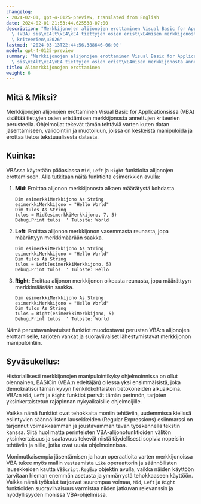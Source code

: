 ```yaml
---
changelog:
- 2024-02-01, gpt-4-0125-preview, translated from English
date: 2024-02-01 21:53:44.625538-07:00
description: "Merkkijonojen alijonojen erottaminen Visual Basic for Applicationsissa\
  \ (VBA) sis\xE4lt\xE4\xE4 tiettyjen osien erist\xE4misen merkkijonosta annettujen\
  \ kriteerien\u2026"
lastmod: '2024-03-13T22:44:56.388646-06:00'
model: gpt-4-0125-preview
summary: "Merkkijonojen alijonojen erottaminen Visual Basic for Applicationsissa (VBA)\
  \ sis\xE4lt\xE4\xE4 tiettyjen osien erist\xE4misen merkkijonosta annettujen kriteerien\u2026"
title: Alimerkkijonojen erottaminen
weight: 6
---
```


## Mitä & Miksi?

Merkkijonojen alijonojen erottaminen Visual Basic for Applicationsissa (VBA) sisältää tiettyjen osien eristämisen merkkijonosta annettujen kriteerien perusteella. Ohjelmoijat tekevät tämän tehtäviä varten kuten datan jäsentämiseen, validointiin ja muotoiluun, joissa on keskeistä manipuloida ja erottaa tietoa tekstuaalisesta datasta.

## Kuinka:

VBAssa käytetään pääasiassa `Mid`, `Left` ja `Right` funktioita alijonojen erottamiseen. Alla tutkitaan näitä funktioita esimerkkien avulla:

1. **Mid**: Eroittaa alijonon merkkijonosta alkaen määrätystä kohdasta.
   ```basic
   Dim esimerkkiMerkkijono As String
   esimerkkiMerkkijono = "Hello World"
   Dim tulos As String
   tulos = Mid(esimerkkiMerkkijono, 7, 5)
   Debug.Print tulos  ' Tuloste: World
   ```

2. **Left**: Eroittaa alijonon merkkijonon vasemmasta reunasta, jopa määrättyyn merkkimäärään saakka.
   ```basic
   Dim esimerkkiMerkkijono As String
   esimerkkiMerkkijono = "Hello World"
   Dim tulos As String
   tulos = Left(esimerkkiMerkkijono, 5)
   Debug.Print tulos  ' Tuloste: Hello
   ```

3. **Right**: Eroittaa alijonon merkkijonon oikeasta reunasta, jopa määrättyyn merkkimäärään saakka.
   ```basic
   Dim esimerkkiMerkkijono As String
   esimerkkiMerkkijono = "Hello World"
   Dim tulos As String
   tulos = Right(esimerkkiMerkkijono, 5)
   Debug.Print tulos  ' Tuloste: World
   ```

Nämä perustavanlaatuiset funktiot muodostavat perustan VBA:n alijonojen erottamiselle, tarjoten vankat ja suoraviivaiset lähestymistavat merkkijonon manipulointiin.

## Syväsukellus:

Historiallisesti merkkijonojen manipulointikyky ohjelmoinnissa on ollut olennainen, BASICin (VBA:n edeltäjän) ollessa yksi ensimmäisistä, joka demokratisoi tämän kyvyn henkilökohtaisten tietokoneiden alkuaikoina. VBA:n `Mid`, `Left` ja `Right` funktiot perivät tämän perinnön, tarjoten yksinkertaistetun rajapinnan nykyaikaisille ohjelmoijille.

Vaikka nämä funktiot ovat tehokkaita moniin tehtäviin, uudemmissa kielissä esiintyvien säännöllisten lausekkeiden (Regular Expressions) esiinmarssi on tarjonnut voimakkaamman ja joustavamman tavan työskennellä tekstin kanssa. Siitä huolimatta perinteisten VBA-alijonofunktioiden välitön yksinkertaisuus ja saatavuus tekevät niistä täydellisesti sopivia nopeisiin tehtäviin ja niille, jotka ovat uusia ohjelmoinnissa.

Monimutkaisempia jäsentämisen ja haun operaatioita varten merkkijonoissa VBA tukee myös mallin vastaamista `Like` operaattorin ja säännöllisten lausekkeiden kautta `VBScript.RegExp` objektin avulla, vaikka näiden käyttöön tarvitaan hieman enemmän asetusta ja ymmärrystä tehokkaaseen käyttöön. Vaikka nämä työkalut tarjoavat suurempaa voimaa, `Mid`, `Left` ja `Right` funktioiden suoraviivaisuus varmistaa niiden jatkuvan relevanssin ja hyödyllisyyden monissa VBA-ohjelmissa.
